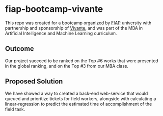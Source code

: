 # fiap-bootcamp-vivante
This repo was created for a bootcamp organized by [FIAP](http://fiap.com.br/) university with partnership and sponsorship of [Vivante](https://vivante.com.br/), and was part of the MBA in Artificial Intelligence and Machine Learning curriculum.

## Outcome
Our project succeed to be ranked on the Top #6 works that were presented in the global ranking, and on the Top #3 from our MBA class.

## Proposed Solution
We have showed a way to created a back-end web-service that would queued and prioritize tickets for field workers, alongside with calculating a linear-regression to predict the estimated time of accomplishment of the field task.
